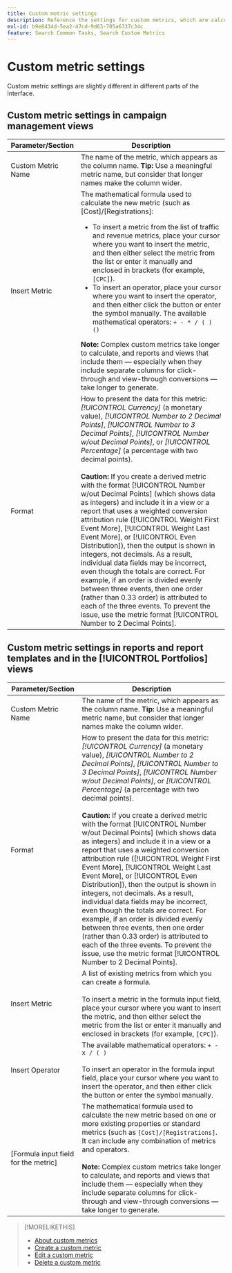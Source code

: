 ```yaml
---
title: Custom metric settings
description: Reference the settings for custom metrics, which are calculated from standard metrics.
exl-id: b9e8434d-5ea2-47cd-9d63-705a6337c34c
feature: Search Common Tasks, Search Custom Metrics
---
```

# Custom metric settings

Custom metric settings are slightly different in different parts of the interface. 

## Custom metric settings in campaign management views

| Parameter/Section | Description |
|----|----|
| Custom Metric Name | The name of the metric, which appears as the column name. <b>Tip:</b> Use a meaningful metric name, but consider that longer names make the column wider. |
| Insert Metric | The mathematical formula used to calculate the new metric (such as [Cost]/[Registrations]:<ul><li>To insert a metric from the list of traffic and revenue metrics, place your cursor where you want to insert the metric, and then either select the metric from the list or enter it manually and enclosed in brackets (for example, `[CPC]`).</li><li>To insert an operator, place your cursor where you want to insert the operator, and then either click the button or enter the symbol manually. The available mathematical operators: `+ - * / ( ) ()`</li></ul><b>Note:</b> Complex custom metrics take longer to calculate, and reports and views that include them &mdash; especially when they include separate columns for click-through and view-through conversions &mdash; take longer to generate. |
| Format | How to present the data for this metric: *[!UICONTROL Currency]* (a monetary value), *[!UICONTROL Number to 2 Decimal Points]*, *[!UICONTROL Number to 3 Decimal Points]*, *[!UICONTROL Number w/out Decimal Points]*, or *[!UICONTROL Percentage]* (a percentage with two decimal points).<br><br><b>Caution:</b> If you create a derived metric with the format [!UICONTROL Number w/out Decimal Points] (which shows data as integers) and include it in a view or a report that uses a weighted conversion attribution rule ([!UICONTROL Weight First Event More], [!UICONTROL Weight Last Event More], or [!UICONTROL Even Distribution]), then the output is shown in integers, not decimals. As a result, individual data fields may be incorrect, even though the totals are correct. For example, if an order is divided evenly between three events, then one order (rather than 0.33 order) is attributed to each of the three events. To prevent the issue, use the metric format [!UICONTROL Number to 2 Decimal Points]. |
 
## Custom metric settings in reports and report templates and in the [!UICONTROL Portfolios] views

| Parameter/Section | Description |
|----|----|
| Custom Metric Name | The name of the metric, which appears as the column name. <b>Tip:</b> Use a meaningful metric name, but consider that longer names make the column wider. |
| Format | How to present the data for this metric: *[!UICONTROL Currency]* (a monetary value), *[!UICONTROL Number to 2 Decimal Points]*, *[!UICONTROL Number to 3 Decimal Points]*, *[!UICONTROL Number w/out Decimal Points]*, or *[!UICONTROL Percentage]* (a percentage with two decimal points).<br><br><b>Caution:</b> If you create a derived metric with the format [!UICONTROL Number w/out Decimal Points] (which shows data as integers) and include it in a view or a report that uses a weighted conversion attribution rule ([!UICONTROL Weight First Event More], [!UICONTROL Weight Last Event More], or [!UICONTROL Even Distribution]), then the output is shown in integers, not decimals. As a result, individual data fields may be incorrect, even though the totals are correct. For example, if an order is divided evenly between three events, then one order (rather than 0.33 order) is attributed to each of the three events. To prevent the issue, use the metric format [!UICONTROL Number to 2 Decimal Points]. |
| Insert Metric | A list of existing metrics from which you can create a formula.<br><br>To insert a metric in the formula input field, place your cursor where you want to insert the metric, and then either select the metric from the list or enter it manually and enclosed in brackets (for example, `[CPC]`). |
| Insert Operator | The available mathematical operators: `+ - x / ( )`<br><br>To insert an operator in the formula input field, place your cursor where you want to insert the operator, and then either click the button or enter the symbol manually. |
| [Formula input field for the metric] | The mathematical formula used to calculate the new metric based on one or more existing properties or standard metrics (such as `[Cost]/[Registrations]`. It can include any combination of metrics and operators.<br><br><b>Note:</b> Complex custom metrics take longer to calculate, and reports and views that include them &mdash; especially when they include separate columns for click-through and view-through conversions &mdash; take longer to generate. |

>[!MORELIKETHIS]
>
>* [About custom metrics](custom-metric-about.md)
>* [Create a custom metric](custom-metric-create.md)
>* [Edit a custom metric](custom-metric-edit.md)
>* [Delete a custom metric](custom-metric-delete.md)

